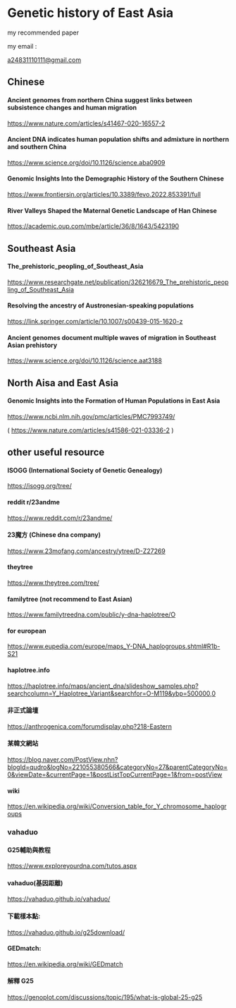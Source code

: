 
# Genetic history of East Asia

my recommended paper

my email : 

a24831110111@gmail.com



## Chinese

#### Ancient genomes from northern China suggest links between subsistence changes and human migration

https://www.nature.com/articles/s41467-020-16557-2

#### Ancient DNA indicates human population shifts and admixture in northern and southern China

https://www.science.org/doi/10.1126/science.aba0909

#### Genomic Insights Into the Demographic History of the Southern Chinese

https://www.frontiersin.org/articles/10.3389/fevo.2022.853391/full

#### River Valleys Shaped the Maternal Genetic Landscape of Han Chinese

https://academic.oup.com/mbe/article/36/8/1643/5423190

## Southeast Asia

#### The_prehistoric_peopling_of_Southeast_Asia

https://www.researchgate.net/publication/326216679_The_prehistoric_peopling_of_Southeast_Asia

#### Resolving the ancestry of Austronesian-speaking populations

https://link.springer.com/article/10.1007/s00439-015-1620-z

#### Ancient genomes document multiple waves of migration in Southeast Asian prehistory

https://www.science.org/doi/10.1126/science.aat3188

## North Aisa and East Asia

#### Genomic Insights into the Formation of Human Populations in East Asia

https://www.ncbi.nlm.nih.gov/pmc/articles/PMC7993749/

( https://www.nature.com/articles/s41586-021-03336-2 )


## other useful resource

#### ISOGG (International Society of Genetic Genealogy)
https://isogg.org/tree/

#### reddit r/23andme
https://www.reddit.com/r/23andme/

#### 23魔方 (Chinese dna company)
https://www.23mofang.com/ancestry/ytree/D-Z27269

#### theytree
https://www.theytree.com/tree/

#### familytree (not recommend to East Asian)
https://www.familytreedna.com/public/y-dna-haplotree/O

#### for european
https://www.eupedia.com/europe/maps_Y-DNA_haplogroups.shtml#R1b-S21

#### haplotree.info
https://haplotree.info/maps/ancient_dna/slideshow_samples.php?searchcolumn=Y_Haplotree_Variant&searchfor=O-M119&ybp=500000,0

#### 非正式論壇
https://anthrogenica.com/forumdisplay.php?218-Eastern

#### 某韓文網站
https://blog.naver.com/PostView.nhn?blogId=qudro&logNo=221055380566&categoryNo=27&parentCategoryNo=0&viewDate=&currentPage=1&postListTopCurrentPage=1&from=postView

#### wiki
https://en.wikipedia.org/wiki/Conversion_table_for_Y_chromosome_haplogroups

### vahaduo

#### G25輔助與教程
https://www.exploreyourdna.com/tutos.aspx

#### vahaduo(基因距離)
https://vahaduo.github.io/vahaduo/

#### 下載樣本點:
https://vahaduo.github.io/g25download/

#### GEDmatch:
https://en.wikipedia.org/wiki/GEDmatch

#### 解釋 G25
https://genoplot.com/discussions/topic/195/what-is-global-25-g25







